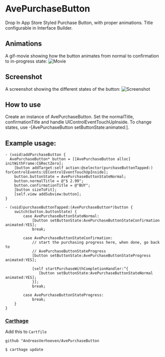 # AvePurchaseButton
Drop In App Store Styled Purchase Button, with proper animations. Title configurable in Interface Builder.

## Animations
A gif-movie showing how the button animates from normal to confirmation to in-progress state:
![Movie](https://cloud.githubusercontent.com/assets/168214/11920880/852741d6-a77a-11e5-839d-e2f572e49475.gif)


## Screenshot
A screenshot showing the different states of the button:
![Screenshot](https://cloud.githubusercontent.com/assets/168214/11920878/7c5d708e-a77a-11e5-8553-3806e89ba434.png)

## How to use
Create an instance of AvePurchaseButton. Set the normalTitle, confirmationTitle and handle UIControlEventTouchUpInside. To change states, use -[AvePurchaseButton setButtonState:animated:].

## Example usage:
```
- (void)addPurchaseButton {
  AvePurchaseButton* button = [[AvePurchaseButton alloc] initWithFrame:CGRectZero];
	[button addTarget:self action:@selector(purchaseButtonTapped:) forControlEvents:UIControlEventTouchUpInside];
	button.buttonState = AvePurchaseButtonStateNormal;
	button.normalTitle = @"$ 2.99";
	button.confirmationTitle = @"BUY";
	[button sizeToFit];
	[self.view addSubview:button];
}

- (void)purchaseButtonTapped:(AvePurchaseButton*)button {
	switch(button.buttonState) {
		case AvePurchaseButtonStateNormal:
			[button setButtonState:AvePurchaseButtonStateConfirmation animated:YES];
			break;
			
		case AvePurchaseButtonStateConfirmation:
			// start the purchasing progress here, when done, go back to 
			// AvePurchaseButtonStateProgress
			[button setButtonState:AvePurchaseButtonStateProgress animated:YES];
			
			[self startPurchaseWithCompletionHandler:^{
			   [button setButtonState:AvePurchaseButtonStateNormal animated:YES];
			}];
			break;
			
		case AvePurchaseButtonStateProgress:
			break;
	}
}

```

### [Carthage](https://github.com/Carthage/Carthage)

Add this to `Cartfile`

```
github "AndreasVerhoeven/AvePurchaseButton
```

```
$ carthage update
```
